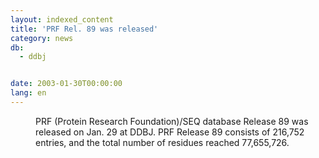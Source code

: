 ```yaml
---
layout: indexed_content
title: 'PRF Rel. 89 was released'
category: news
db:
  - ddbj


date: 2003-01-30T00:00:00
lang: en
---
```


<dd>PRF (Protein Research Foundation)/SEQ database Release 89 was released on Jan. 29 at DDBJ. PRF Release 89 consists of 216,752 entries, and the total number of residues reached 77,655,726.</dd>
